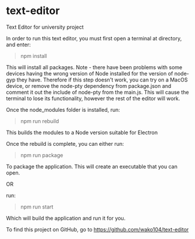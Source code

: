 # text-editor

Text Editor for university project

In order to run this text editor, you must first open a terminal at directory, and enter:

> npm install

This will install all packages.
Note - there have been problems with some devices having the wrong version of Node installed for the
version of node-gyp they have. Therefore if this step doesn't work, you can try on a MacOS device, or
remove the node-pty dependency from package.json and comment it out the include of node-pty from the
main.js. This will cause the terminal to lose its functionality, however the rest of the editor will
work.

Once the node_modules folder is installed, run:

> npm run rebuild

This builds the modules to a Node version suitable for Electron

Once the rebuild is complete, you can either run:

> npm run package

To package the application. This will create an executable that you can open.

OR

run:

> npm run start

Which will build the application and run it for you.

To find this project on GitHub, go to https://github.com/wako104/text-editor
